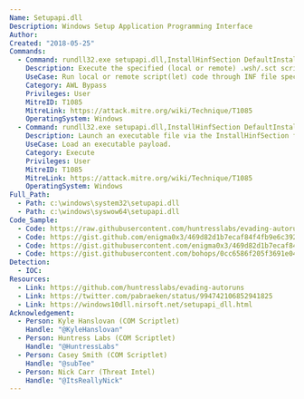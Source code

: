 ```yaml
---
Name: Setupapi.dll
Description: Windows Setup Application Programming Interface
Author:
Created: "2018-05-25"
Commands:
  - Command: rundll32.exe setupapi.dll,InstallHinfSection DefaultInstall 128 C:\Tools\shady.inf
    Description: Execute the specified (local or remote) .wsh/.sct script with scrobj.dll in the .inf file by calling an information file directive (section name specified).
    UseCase: Run local or remote script(let) code through INF file specification.
    Category: AWL Bypass
    Privileges: User
    MitreID: T1085
    MitreLink: https://attack.mitre.org/wiki/Technique/T1085
    OperatingSystem: Windows
  - Command: rundll32.exe setupapi.dll,InstallHinfSection DefaultInstall 128 C:\\Tools\\calc_exe.inf
    Description: Launch an executable file via the InstallHinfSection function and .inf file section directive.
    UseCase: Load an executable payload.
    Category: Execute
    Privileges: User
    MitreID: T1085
    MitreLink: https://attack.mitre.org/wiki/Technique/T1085
    OperatingSystem: Windows
Full_Path:
  - Path: c:\windows\system32\setupapi.dll
  - Path: c:\windows\syswow64\setupapi.dll
Code_Sample:
  - Code: https://raw.githubusercontent.com/huntresslabs/evading-autoruns/master/shady.inf
  - Code: https://gist.github.com/enigma0x3/469d82d1b7ecaf84f4fb9e6c392d25ba#file-backdoor-minimalist-sct
  - Code: https://gist.githubusercontent.com/enigma0x3/469d82d1b7ecaf84f4fb9e6c392d25ba/raw/6cb52b88bcc929f5555cd302d9ed848b7e407052/Backdoor-Minimalist.sct
  - Code: https://gist.githubusercontent.com/bohops/0cc6586f205f3691e04a1ebf1806aabd/raw/baf7b29891bb91e76198e30889fbf7d6642e8974/calc_exe.inf
Detection:
  - IOC:
Resources:
  - Link: https://github.com/huntresslabs/evading-autoruns
  - Link: https://twitter.com/pabraeken/status/994742106852941825
  - Link: https://windows10dll.nirsoft.net/setupapi_dll.html
Acknowledgement:
  - Person: Kyle Hanslovan (COM Scriptlet)
    Handle: "@KyleHanslovan"
  - Person: Huntress Labs (COM Scriptlet)
    Handle: "@HuntressLabs"
  - Person: Casey Smith (COM Scriptlet)
    Handle: "@subTee"
  - Person: Nick Carr (Threat Intel)
    Handle: "@ItsReallyNick"
---
```

